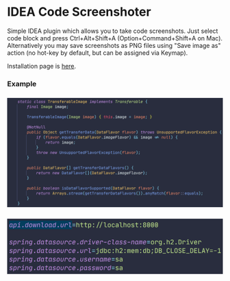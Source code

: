 IDEA Code Screenshoter
===

Simple IDEA plugin which allows you to take code screenshots. Just select code block and press Ctrl+Alt+Shift+A (Option+Command+Shift+A
on Mac). Alternatively you may save screenshots as PNG files using "Save image as" action (no hot-key by default, but can be assigned via Keymap).

Installation page is [here](https://plugins.jetbrains.com/idea/plugin/9406-code-screenshots).

### Example
<h3 align=center><img src="screenshots/code_screenshot_1.png" width=600></h3>
<h3 align=center><img src="screenshots/code_screenshot_2.png" width=600></h3>
